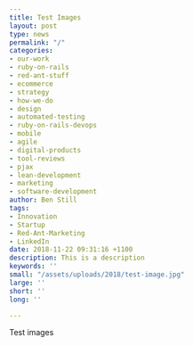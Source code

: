```yaml
---
title: Test Images
layout: post
type: news
permalink: "/"
categories:
- our-work
- ruby-on-rails
- red-ant-stuff
- ecommerce
- strategy
- how-we-do
- design
- automated-testing
- ruby-on-rails-devops
- mobile
- agile
- digital-products
- tool-reviews
- pjax
- lean-development
- marketing
- software-development
author: Ben Still
tags:
- Innovation
- Startup
- Red-Ant-Marketing
- LinkedIn
date: 2018-11-22 09:31:16 +1100
description: This is a description
keywords: ''
small: "/assets/uploads/2018/test-image.jpg"
large: ''
short: ''
long: ''

---
```

Test images